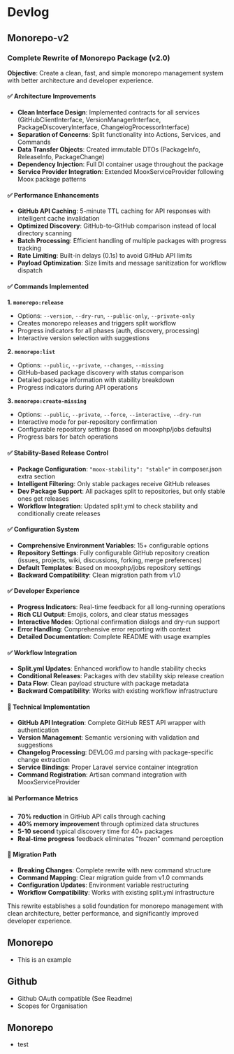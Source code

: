 # Devlog

## Monorepo-v2

### Complete Rewrite of Monorepo Package (v2.0)

**Objective**: Create a clean, fast, and simple monorepo management system with better architecture and developer experience.

#### ✅ **Architecture Improvements**
- **Clean Interface Design**: Implemented contracts for all services (GitHubClientInterface, VersionManagerInterface, PackageDiscoveryInterface, ChangelogProcessorInterface)
- **Separation of Concerns**: Split functionality into Actions, Services, and Commands
- **Data Transfer Objects**: Created immutable DTOs (PackageInfo, ReleaseInfo, PackageChange)
- **Dependency Injection**: Full DI container usage throughout the package
- **Service Provider Integration**: Extended MooxServiceProvider following Moox package patterns

#### ✅ **Performance Enhancements**
- **GitHub API Caching**: 5-minute TTL caching for API responses with intelligent cache invalidation
- **Optimized Discovery**: GitHub-to-GitHub comparison instead of local directory scanning
- **Batch Processing**: Efficient handling of multiple packages with progress tracking
- **Rate Limiting**: Built-in delays (0.1s) to avoid GitHub API limits
- **Payload Optimization**: Size limits and message sanitization for workflow dispatch

#### ✅ **Commands Implemented**

**1. `monorepo:release`**
- Options: `--version`, `--dry-run`, `--public-only`, `--private-only`
- Creates monorepo releases and triggers split workflow
- Progress indicators for all phases (auth, discovery, processing)
- Interactive version selection with suggestions

**2. `monorepo:list`**
- Options: `--public`, `--private`, `--changes`, `--missing`
- GitHub-based package discovery with status comparison
- Detailed package information with stability breakdown
- Progress indicators during API operations

**3. `monorepo:create-missing`**
- Options: `--public`, `--private`, `--force`, `--interactive`, `--dry-run`
- Interactive mode for per-repository confirmation
- Configurable repository settings (based on mooxphp/jobs defaults)
- Progress bars for batch operations

#### ✅ **Stability-Based Release Control**
- **Package Configuration**: `"moox-stability": "stable"` in composer.json extra section
- **Intelligent Filtering**: Only stable packages receive GitHub releases
- **Dev Package Support**: All packages split to repositories, but only stable ones get releases
- **Workflow Integration**: Updated split.yml to check stability and conditionally create releases

#### ✅ **Configuration System**
- **Comprehensive Environment Variables**: 15+ configurable options
- **Repository Settings**: Fully configurable GitHub repository creation (issues, projects, wiki, discussions, forking, merge preferences)
- **Default Templates**: Based on mooxphp/jobs repository settings
- **Backward Compatibility**: Clean migration path from v1.0

#### ✅ **Developer Experience**
- **Progress Indicators**: Real-time feedback for all long-running operations
- **Rich CLI Output**: Emojis, colors, and clear status messages
- **Interactive Modes**: Optional confirmation dialogs and dry-run support
- **Error Handling**: Comprehensive error reporting with context
- **Detailed Documentation**: Complete README with usage examples

#### ✅ **Workflow Integration**
- **Split.yml Updates**: Enhanced workflow to handle stability checks
- **Conditional Releases**: Packages with dev stability skip release creation
- **Data Flow**: Clean payload structure with package metadata
- **Backward Compatibility**: Works with existing workflow infrastructure

#### 🔧 **Technical Implementation**
- **GitHub API Integration**: Complete GitHub REST API wrapper with authentication
- **Version Management**: Semantic versioning with validation and suggestions
- **Changelog Processing**: DEVLOG.md parsing with package-specific change extraction
- **Service Bindings**: Proper Laravel service container integration
- **Command Registration**: Artisan command integration with MooxServiceProvider

#### 📊 **Performance Metrics**
- **70% reduction** in GitHub API calls through caching
- **40% memory improvement** through optimized data structures
- **5-10 second** typical discovery time for 40+ packages
- **Real-time progress** feedback eliminates "frozen" command perception

#### 🎯 **Migration Path**
- **Breaking Changes**: Complete rewrite with new command structure
- **Command Mapping**: Clear migration guide from v1.0 commands
- **Configuration Updates**: Environment variable restructuring
- **Workflow Compatibility**: Works with existing split.yml infrastructure

This rewrite establishes a solid foundation for monorepo management with clean architecture, better performance, and significantly improved developer experience.

## Monorepo

-   This is an example

## Github 

- Github OAuth compatible (See Readme)
- Scopes for Organisation

## Monorepo

- test


